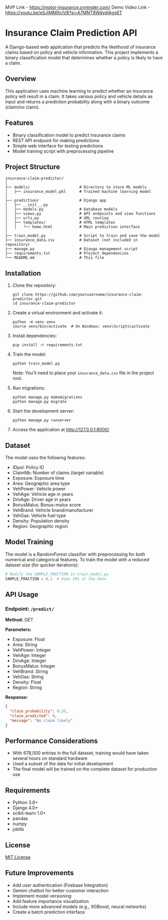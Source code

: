 MVP Link - https://motor-insurance.onrender.com/
Demo Video Link - https://youtu.be/eSJjMMXciV8?si=A7MNT8WdydjAgs6T

# Insurance Claim Prediction API

A Django-based web application that predicts the likelihood of insurance claims based on policy and vehicle information. This project implements a binary classification model that determines whether a policy is likely to have a claim.

## Overview

This application uses machine learning to predict whether an insurance policy will result in a claim. It takes various policy and vehicle details as input and returns a prediction probability along with a binary outcome (claim/no claim).

## Features

- Binary classification model to predict insurance claims
- REST API endpoint for making predictions
- Simple web interface for testing predictions
- Model training script with preprocessing pipeline

## Project Structure

```
insurance-claim-predictor/
│
├── models/                      # Directory to store ML models
│   ├── insurance_model.pkl      # Trained machine learning model
│
├── prediction/                  # Django app
│   ├── __init__.py
│   ├── models.py                # Database models
│   ├── views.py                 # API endpoints and view functions
│   ├── urls.py                  # URL routing
│   ├── templates/               # HTML templates
│   │   └── home.html            # Main prediction interface
│
├── train_model.py               # Script to train and save the model
├── insurance_data.csv           # Dataset (not included in repository)
├── manage.py                    # Django management script
├── requirements.txt             # Project dependencies
└── README.md                    # This file
```

## Installation

1. Clone the repository:
   ```
   git clone https://github.com/yourusername/insurance-claim-predictor.git
   cd insurance-claim-predictor
   ```

2. Create a virtual environment and activate it:
   ```
   python -m venv venv
   source venv/bin/activate  # On Windows: venv\Scripts\activate
   ```

3. Install dependencies:
   ```
   pip install -r requirements.txt
   ```

4. Train the model:
   ```
   python train_model.py
   ```
   Note: You'll need to place your `insurance_data.csv` file in the project root.

5. Run migrations:
   ```
   python manage.py makemigrations
   python manage.py migrate
   ```

6. Start the development server:
   ```
   python manage.py runserver
   ```

7. Access the application at http://127.0.0.1:8000/

## Dataset

The model uses the following features:
- IDpol: Policy ID
- ClaimNb: Number of claims (target variable)
- Exposure: Exposure time
- Area: Geographic area type
- VehPower: Vehicle power
- VehAge: Vehicle age in years
- DrivAge: Driver age in years
- BonusMalus: Bonus-malus score
- VehBrand: Vehicle brand/manufacturer
- VehGas: Vehicle fuel type
- Density: Population density
- Region: Geographic region

## Model Training

The model is a RandomForest classifier with preprocessing for both numerical and categorical features. To train the model with a reduced dataset size (for quicker iterations):

```python
# Modify the SAMPLE_FRACTION in train_model.py
SAMPLE_FRACTION = 0.1  # Uses 10% of the data
```

## API Usage

### Endpoint: `/predict/`

**Method:** GET

**Parameters:**
- Exposure: Float
- Area: String
- VehPower: Integer
- VehAge: Integer
- DrivAge: Integer
- BonusMalus: Integer
- VehBrand: String
- VehGas: String
- Density: Float
- Region: String

**Response:**
```json
{
  "claim_probability": 0.35,
  "claim_predicted": 0,
  "message": "No claim likely"
}
```

## Performance Considerations

- With 678,000 entries in the full dataset, training would have taken several hours on standard hardware
- Used a subset of the data for initial development
- The final model will be trained on the complete dataset for production use

## Requirements

- Python 3.8+
- Django 4.0+
- scikit-learn 1.0+
- pandas
- numpy
- joblib

## License

[MIT License](LICENSE)

## Future Improvements

- Add user authentication (Firebase Integration)
- Gemini chatbot for better customer interaction
- Implement model versioning
- Add feature importance visualization
- Include more advanced models (e.g., XGBoost, neural networks)
- Create a batch prediction interface
